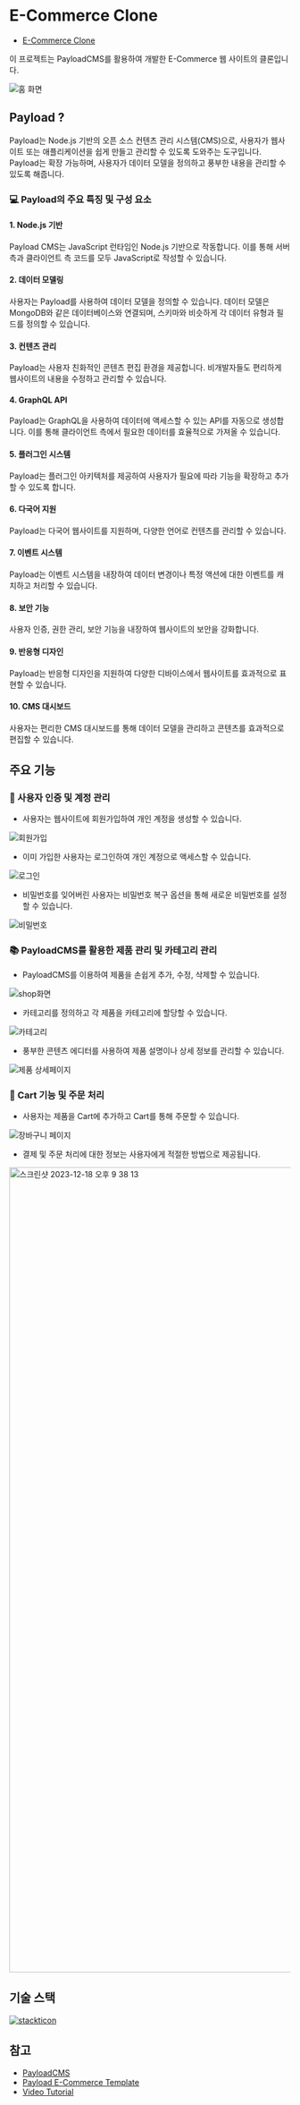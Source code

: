 # E-Commerce Clone
- [E-Commerce Clone](https://e-commerce-knh.payloadcms.app/)

이 프로젝트는 PayloadCMS를 활용하여 개발한 E-Commerce 웹 사이트의 클론입니다.

![홈 화면](https://github.com/skagn4929/E-Commerce-Clone/assets/134206709/d0f14f6a-cd89-47a7-9f29-ab337be5f683)

## Payload ?
Payload는 Node.js 기반의 오픈 소스 컨텐츠 관리 시스템(CMS)으로, 사용자가 웹사이트 또는 애플리케이션을 쉽게 만들고 관리할 수 있도록 도와주는 도구입니다. Payload는 확장 가능하며, 사용자가 데이터 모델을 정의하고 풍부한 내용을 관리할 수 있도록 해줍니다.

### 💻 Payload의 주요 특징 및 구성 요소
#### 1. Node.js 기반
Payload CMS는 JavaScript 런타임인 Node.js 기반으로 작동합니다. 이를 통해 서버 측과 클라이언트 측 코드를 모두 JavaScript로 작성할 수 있습니다.

#### 2. 데이터 모델링
사용자는 Payload를 사용하여 데이터 모델을 정의할 수 있습니다. 데이터 모델은 MongoDB와 같은 데이터베이스와 연결되며, 스키마와 비슷하게 각 데이터 유형과 필드를 정의할 수 있습니다.

#### 3. 컨텐츠 관리
Payload는 사용자 친화적인 콘텐츠 편집 환경을 제공합니다. 비개발자들도 편리하게 웹사이트의 내용을 수정하고 관리할 수 있습니다.

#### 4. GraphQL API
Payload는 GraphQL을 사용하여 데이터에 액세스할 수 있는 API를 자동으로 생성합니다. 이를 통해 클라이언트 측에서 필요한 데이터를 효율적으로 가져올 수 있습니다.

#### 5. 플러그인 시스템
Payload는 플러그인 아키텍처를 제공하여 사용자가 필요에 따라 기능을 확장하고 추가할 수 있도록 합니다.

#### 6. 다국어 지원
Payload는 다국어 웹사이트를 지원하며, 다양한 언어로 컨텐츠를 관리할 수 있습니다.

#### 7. 이벤트 시스템
Payload는 이벤트 시스템을 내장하여 데이터 변경이나 특정 액션에 대한 이벤트를 캐치하고 처리할 수 있습니다.

#### 8. 보안 기능
사용자 인증, 권한 관리, 보안 기능을 내장하여 웹사이트의 보안을 강화합니다.

#### 9. 반응형 디자인
Payload는 반응형 디자인을 지원하여 다양한 디바이스에서 웹사이트를 효과적으로 표현할 수 있습니다.

#### 10. CMS 대시보드
사용자는 편리한 CMS 대시보드를 통해 데이터 모델을 관리하고 콘텐츠를 효과적으로 편집할 수 있습니다.


## 주요 기능

### 👋 사용자 인증 및 계정 관리

- 사용자는 웹사이트에 회원가입하여 개인 계정을 생성할 수 있습니다.

![회원가입](https://github.com/skagn4929/E-Commerce-Clone/assets/134206709/fb8f4347-3f66-4324-91f8-594f192a5d27)

- 이미 가입한 사용자는 로그인하여 개인 계정으로 액세스할 수 있습니다.

![로그인](https://github.com/skagn4929/E-Commerce-Clone/assets/134206709/bd2ab1a7-c2aa-4000-ab67-0d27183a1f13)

- 비밀번호를 잊어버린 사용자는 비밀번호 복구 옵션을 통해 새로운 비밀번호를 설정할 수 있습니다.

![비밀번호](https://github.com/skagn4929/E-Commerce-Clone/assets/134206709/1ee30718-563c-4fc2-b5ac-ed11ec4d06fd)


###  📚 PayloadCMS를 활용한 제품 관리 및 카테고리 관리

- PayloadCMS를 이용하여 제품을 손쉽게 추가, 수정, 삭제할 수 있습니다.

![shop화면](https://github.com/skagn4929/E-Commerce-Clone/assets/134206709/04b4890d-1843-46d0-946d-54ecf73efa79)

- 카테고리를 정의하고 각 제품을 카테고리에 할당할 수 있습니다.

![카테고리](https://github.com/skagn4929/E-Commerce-Clone/assets/134206709/326be20a-c2f9-46d1-9759-04c91f2ad74f)

- 풍부한 콘텐츠 에디터를 사용하여 제품 설명이나 상세 정보를 관리할 수 있습니다.

![제품 상세페이지](https://github.com/skagn4929/E-Commerce-Clone/assets/134206709/663dbd56-f45b-4fd2-b002-1c66b6e544a0)


### 👜 Cart 기능 및 주문 처리

- 사용자는 제품을 Cart에 추가하고 Cart를 통해 주문할 수 있습니다.

![장바구니 페이지](https://github.com/skagn4929/E-Commerce-Clone/assets/134206709/f61ea16d-7e8c-4664-bb02-dd07f8d2d7fc)

- 결제 및 주문 처리에 대한 정보는 사용자에게 적절한 방법으로 제공됩니다.

<img width="1440" alt="스크린샷 2023-12-18 오후 9 38 13" src="https://github.com/skagn4929/E-Commerce-Clone/assets/134206709/de7b29ab-0696-4b74-aa49-be0fc3faf380">


## 기술 스택

[![stackticon](https://firebasestorage.googleapis.com/v0/b/stackticon-81399.appspot.com/o/images%2F1702912881979?alt=media&token=58c0e28c-da6f-45bd-9b44-4e1dde1dd5f8)](https://github.com/msdio/stackticon)

## 참고

- [PayloadCMS](https://payloadcms.com/new?utm_source=youtube&utm_medium=video&utm_campaign=jsmastery)
- [Payload E-Commerce Template](https://github.com/payloadcms/payload/tree/main/templates/ecommerce)
- [Video Tutorial](https://www.youtube.com/watch?v=3JUsg-WsU9o)
